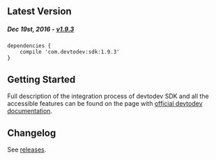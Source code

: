 Latest Version 
--------------
##### _Dec 19st, 2016_ - [v1.9.3](https://github.com/devtodev-analytics/android-sdk/releases/latest)

```
dependencies {
    compile 'com.devtodev:sdk:1.9.3'
}
```

Getting Started
---------------
Full description of the integration process of devtodev SDK and all the accessible features can be found on the page with [official devtodev documentation](https://www.devtodev.com/help/39).

Changelog
---------
See [releases](https://github.com/devtodev-analytics/android-sdk/releases/).
